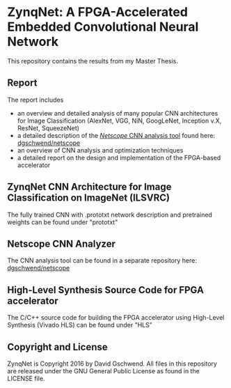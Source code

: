 # ZynqNet: A FPGA-Accelerated Embedded Convolutional Neural Network

This repository contains the results from my Master Thesis.

## Report
The report includes
- an overview and detailed analysis of many popular CNN architectures for Image Classification (AlexNet, VGG, NiN, GoogLeNet, Inception v.X, ResNet, SqueezeNet)
- a detailed description of the [*Netscope* CNN analysis tool]([https://github.com/dgschwend/netscope) found here: [dgschwend/netscope](https://github.com/dgschwend/netscope)
- an overview of CNN analysis and optimization techniques
- a detailed report on the design and implementation of the FPGA-based accelerator

## ZynqNet CNN Architecture for Image Classification on ImageNet (ILSVRC)
The fully trained CNN with .prototxt network description and pretrained weights can be found under "prototxt"

## Netscope CNN Analyzer
The CNN analysis tool can be found in a separate repository here: [dgschwend/netscope](https://github.com/dgschwend/netscope)

## High-Level Synthesis Source Code for FPGA accelerator
The C/C++ source code for building the FPGA accelerator using High-Level Synthesis (Vivado HLS) can be found under "HLS"

## Copyright and License
ZynqNet is Copyright 2016 by David Gschwend.
All files in this repository are released under the GNU General Public License as found in the LICENSE file.